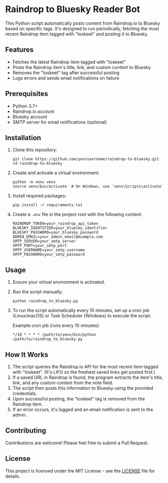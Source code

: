 # Raindrop to Bluesky Reader Bot

This Python script automatically posts content from Raindrop.io to Bluesky based on specific tags. It's designed to run periodically, fetching the most recent Raindrop item tagged with "toskeet" and posting it to Bluesky.

## Features

- Fetches the latest Raindrop item tagged with "toskeet"
- Posts the Raindrop item's title, link, and custom content to Bluesky
- Removes the "toskeet" tag after successful posting
- Logs errors and sends email notifications on failure

## Prerequisites

- Python 3.7+
- Raindrop.io account
- Bluesky account
- SMTP server for email notifications (optional)

## Installation

1. Clone this repository:
   ```
   git clone https://github.com/yourusername/raindrop-to-bluesky.git
   cd raindrop-to-bluesky
   ```

2. Create and activate a virtual environment:
   ```
   python -m venv venv
   source venv/bin/activate  # On Windows, use `venv\Scripts\activate`
   ```

3. Install required packages:
   ```
   pip install -r requirements.txt
   ```

4. Create a `.env` file in the project root with the following content:
   ```
   RAINDROP_TOKEN=your_raindrop_api_token
   BLUESKY_IDENTIFIER=your_bluesky_identifier
   BLUESKY_PASSWORD=your_bluesky_password
   ADMIN_EMAIL=your_admin_email@example.com
   SMTP_SERVER=your_smtp_server
   SMTP_PORT=your_smtp_port
   SMTP_USERNAME=your_smtp_username
   SMTP_PASSWORD=your_smtp_password
   ```

## Usage

1. Ensure your virtual environment is activated.

2. Run the script manually:
   ```
   python raindrop_to_bluesky.py
   ```

3. To run the script automatically every 10 minutes, set up a cron job (Linux/macOS) or Task Scheduler (Windows) to execute the script.

   Example cron job (runs every 10 minutes):
   ```
   */10 * * * * /path/to/venv/bin/python /path/to/raindrop_to_bluesky.py
   ```

## How It Works

1. The script queries the Raindrop.io API for the most recent item tagged with "toskeet". (It's LIFO so the freshest saved links get posted first.)
2. If a saved URL in Raindrop is found, the program extracts the item's title, link, and any custom content from the note field.
3. The script then posts this information to Bluesky using the provided credentials.
4. Upon successful posting, the "toskeet" tag is removed from the Raindrop item.
5. If an error occurs, it's logged and an email notification is sent to the admin.

## Contributing

Contributions are welcome! Please feel free to submit a Pull Request.

## License

This project is licensed under the MIT License - see the [LICENSE](LICENSE) file for details.
```
